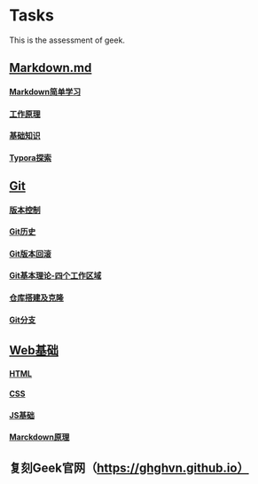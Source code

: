 # Tasks
This is the assessment of geek.

## [Markdown.md](https://github.com/ghghvn/Tasks/blob/main/Markdown.md)
#### [Markdown简单学习](https://github.com/ghghvn/Tasks/blob/main/Markdown.md#markdown%E7%AE%80%E5%8D%95%E5%AD%A6%E4%B9%A0-%E4%B8%80%E7%A7%8D%E8%BD%BB%E9%87%8F%E7%BA%A7%E6%A0%87%E8%AE%B0%E8%AF%AD%E8%A8%80)
#### [工作原理](https://github.com/ghghvn/Tasks/blob/main/Markdown.md#%E5%B7%A5%E4%BD%9C%E5%8E%9F%E7%90%86)
#### [基础知识](https://github.com/ghghvn/Tasks/blob/main/Markdown.md#%E5%9F%BA%E7%A1%80%E7%9F%A5%E8%AF%86)
#### [Typora探索](https://github.com/ghghvn/Tasks/blob/main/Markdown.md#typora%E6%8E%A2%E7%B4%A2)
## [Git](https://github.com/ghghvn/Tasks/blob/main/Git.md#git)
#### [版本控制](https://github.com/ghghvn/Tasks/blob/main/Git.md#%E7%89%88%E6%9C%AC%E6%8E%A7%E5%88%B6)
#### [Git历史](https://github.com/ghghvn/Tasks/blob/main/Git.md#git%E5%8E%86%E5%8F%B2)
#### [Git版本回滚](https://github.com/ghghvn/Tasks/blob/main/Git.md#git%E7%9A%84%E7%89%88%E6%9C%AC%E5%9B%9E%E6%BB%9A)
#### [Git基本理论-四个工作区域](https://github.com/ghghvn/Tasks/blob/main/Git.md#git%E5%9F%BA%E6%9C%AC%E7%90%86%E8%AE%BA-%E5%9B%9B%E4%B8%AA%E5%B7%A5%E4%BD%9C%E5%8C%BA%E5%9F%9F)
#### [仓库搭建及克隆](https://github.com/ghghvn/Tasks/blob/main/Git.md#git%E4%BB%93%E5%BA%93%E6%90%AD%E5%BB%BA%E5%8F%8A%E5%85%8B%E9%9A%86)
#### [Git分支](https://github.com/ghghvn/Tasks/blob/main/Git.md#git%E5%88%86%E6%94%AF)
## [Web基础](https://github.com/ghghvn/Tasks/blob/main/Web%E5%9F%BA%E7%A1%80.md#web%E5%9F%BA%E7%A1%80)
#### [HTML](https://github.com/ghghvn/Tasks/blob/main/Web%E5%9F%BA%E7%A1%80.md#camelhtml)
#### [CSS](https://github.com/ghghvn/Tasks/blob/main/Web%E5%9F%BA%E7%A1%80.md#camelcss)
#### [JS基础](https://github.com/ghghvn/Tasks/blob/main/Web%E5%9F%BA%E7%A1%80.md#cameljavascript%E5%9F%BA%E7%A1%80)
#### [Marckdown原理](https://github.com/ghghvn/Tasks/blob/main/Web%E5%9F%BA%E7%A1%80.md#camelmarkdown%E5%8E%9F%E7%90%86)

## 复刻Geek官网（https://ghghvn.github.io）
